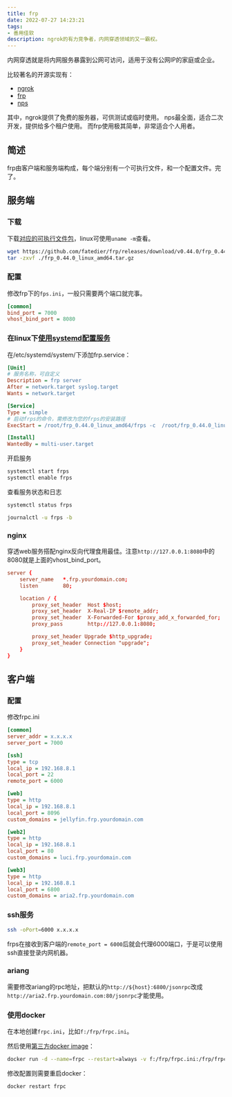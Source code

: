 ```yaml
---
title: frp
date: 2022-07-27 14:23:21
tags:
- 善用佳软
description: ngrok的有力竞争者，内网穿透领域的又一霸权。
---
```


内网穿透就是将内网服务暴露到公网可访问，适用于没有公网IP的家庭或企业。

比较著名的开源实现有：
- [ngrok](https://github.com/inconshreveable/ngrok)
- [frp](https://github.com/fatedier/frp)
- [nps](https://github.com/cnlh/nps)

其中，ngrok提供了免费的服务器，可供测试或临时使用。
nps最全面，适合二次开发，提供给多个租户使用。
而frp使用极其简单，非常适合个人用者。

## 简述

frp由客户端和服务端构成，每个端分别有一个可执行文件，和一个配置文件。完了。

## 服务端

### 下载

下载[对应的可执行文件包](https://github.com/fatedier/frp/releases)，linux可使用`uname -m`查看。

```bash
wget https://github.com/fatedier/frp/releases/download/v0.44.0/frp_0.44.0_linux_amd64.tar.gz
tar -zxvf ./frp_0.44.0_linux_amd64.tar.gz
```

### 配置

修改frp下的`fps.ini`，一般只需要两个端口就完事。

```ini
[common]
bind_port = 7000 
vhost_bind_port = 8080
```

### 在linux下[使用systemd配置服务](https://gofrp.org/docs/setup/systemd/)

在/etc/systemd/system/下添加frp.service：
```ini
[Unit]
# 服务名称，可自定义
Description = frp server
After = network.target syslog.target
Wants = network.target

[Service]
Type = simple
# 启动frps的命令，需修改为您的frps的安装路径
ExecStart = /root/frp_0.44.0_linux_amd64/frps -c  /root/frp_0.44.0_linux_amd64/frps.ini

[Install]
WantedBy = multi-user.target
```

开启服务
```bash
systemctl start frps
systemctl enable frps
```

查看服务状态和日志
```bash
systemctl status frps

journalctl -u frps -b
```

### nginx

穿透web服务搭配nginx反向代理食用最佳。注意`http://127.0.0.1:8080`中的8080就是上面的vhost_bind_port。

```conf
server {
    server_name   *.frp.yourdomain.com;
    listen        80;

    location / {
        proxy_set_header  Host $host;
        proxy_set_header  X-Real-IP $remote_addr;
        proxy_set_header  X-Forwarded-For $proxy_add_x_forwarded_for;        
        proxy_pass        http://127.0.0.1:8080;

        proxy_set_header Upgrade $http_upgrade;
        proxy_set_header Connection "upgrade";        
    }
}
```

## 客户端

### 配置

修改frpc.ini

```ini
[common]
server_addr = x.x.x.x
server_port = 7000

[ssh]
type = tcp
local_ip = 192.168.8.1
local_port = 22
remote_port = 6000

[web]
type = http
local_ip = 192.168.8.1
local_port = 8096
custom_domains = jellyfin.frp.yourdomain.com

[web2]
type = http
local_ip = 192.168.8.1
local_port = 80
custom_domains = luci.frp.yourdomain.com

[web3]
type = http
local_ip = 192.168.8.1
local_port = 6800
custom_domains = aria2.frp.yourdomain.com
```

### ssh服务

```bash
ssh -oPort=6000 x.x.x.x
```

frps在接收到客户端的`remote_port = 6000`后就会代理6000端口，于是可以使用ssh直接登录内网机器。

### ariang

需要修改ariang的rpc地址，把默认的`http://${host}:6800/jsonrpc`改成`http://aria2.frp.yourdomain.com:80/jsonrpc`才能使用。

### 使用docker

在本地创建`frpc.ini`，比如`f:/frp/frpc.ini`。

然后使用[第三方docker image](https://github.com/stilleshan/frpc)：
```bash
docker run -d --name=frpc --restart=always -v f:/frp/frpc.ini:/frp/frpc.ini stilleshan/frpc
```

修改配置则需要重启docker：
```bash
docker restart frpc
```
